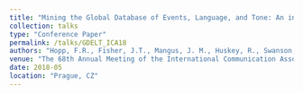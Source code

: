 ```yaml
---
title: "Mining the Global Database of Events, Language, and Tone: An introduction for communication researchers"
collection: talks
type: "Conference Paper"
permalink: /talks/GDELT_ICA18
authors: "Hopp, F.R., Fisher, J.T., Mangus, J. M., Huskey, R., Swanson, R., Gordon, A., Khooshabeh, P., Weber, R. "
venue: "The 68th Annual Meeting of the International Communication Association"
date: 2018-05
location: "Prague, CZ"
---
```

